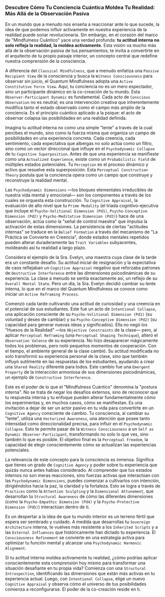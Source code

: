### Descubre Cómo Tu Conciencia Cuántica Moldea Tu Realidad: Más Allá de la Observación Pasiva

En un mundo que a menudo nos enseña a reaccionar ante lo que sucede, la idea de que podemos influir activamente en nuestra experiencia de la realidad puede sonar revolucionaria. Sin embargo, en el corazón del marco de "Mindfulness Cuántico" yace una verdad profunda: **tu actitud interna no solo refleja la realidad, la moldea activamente.** Esta visión va mucho más allá de la observación pasiva de tus pensamientos; te invita a convertirte en el arquitecto de tu propio paisaje interior, un concepto central que redefine nuestra comprensión de la consciencia.

A diferencia del `Classical Mindfulness`, que a menudo enfatiza una `Passive Recipient View` de la consciencia y busca la `Witness Consciousness` para observar sin juicio, el Quantum Mindfulness adopta una `Active Constitutive Force View`. Aquí, tu conciencia no es un mero espectador, sino un participante dinámico en la co-creación de tu mundo. Esta `Observer-Participant Dynamic` es fundamental. Cada acto de `Conscious Observation` no es neutral; es una intervención creativa que inherentemente modifica tanto el estado observado como el campo más amplio de la conciencia. Es el principio cuántico aplicado a la psique: el acto de observar colapsa las posibilidades en una realidad definida.

Imagina tu actitud interna no como una simple "lente" a través de la cual percibes el mundo, sino como la fuerza misma que organiza un campo de posibilidades en una experiencia concreta. Cada creencia, cada sentimiento, cada expectativa que albergas no solo actúa como un filtro, sino como un vector direccional que influye en el `Psychodynamic Collapse` de tu `Cognitive Superposition`. Antes de que una experiencia se manifieste como una `Actualized Experience`, existe como un `Probabilistic Field` de múltiples estados potenciales. Tu `Perception` es el proceso dinámico y activo que resuelve esta superposición. Esta `Perceptual Construction Theory` postula que la conciencia opera como un campo que construye y reconstruye la realidad mental.

Las `Psychodynamic Dimensions` —los bloques elementales irreducibles de nuestra vida mental y emocional— son los componentes a través de los cuales se orquesta esta construcción. Tu `Cognitive Appraisal`, la evaluación de alto nivel que tu `Prime Modality` (el triada cognitivo-ejecutiva que incluye el `Psycho-Volitional Dimension (Pd1)`, `Psycho-Conceptive Dimension (Pd2)` y `Psycho-Meditative Dimension (Pd3)`) hace de una observación, actúa como la "señal de control maestra" que impulsa la activación de estas dimensiones. La persistencia de ciertas "actitudes internas" se traduce en la `Belief Formation` a través del mecanismo de "La Práctica se Convierte en Creencia", donde estados mentales repetidos pueden alterar duraderamente las `Trait Variables` subyacentes, moldeando así tu realidad a largo plazo.

Considera el ejemplo de la Sra. Evelyn, una maestra cuya clase de la tarde era un constante desafío. Su actitud inicial de resignación y la expectativa de caos reflejaban un `Cognitive Appraisal` negativo que reforzaba patrones de `Destructive Interference` entre las dimensiones psicodinámicas de su experiencia. La clase a menudo se sentía exactamente así, un reflejo de su `Overall Mental State`. Pero un día, la Sra. Evelyn decidió cambiar su lente interna, lo que en el marco del Quantum Mindfulness se conoce como iniciar un `Active Reframing Process`.

Comenzó cada tarde cultivando una actitud de curiosidad y una creencia en el potencial de sus estudiantes. Este fue un acto de `Intentional Collapse`, una aplicación consciente de su `Psycho-Volitional Dimension (Pd1)` (su voluntad y deseo de cambiar) y su `Psycho-Conceptive Dimension (Pd2)` (su capacidad para generar nuevas ideas y significados). Ella no negó los "Huesos de la Realidad" —los `Objective Constraints` de la clase— pero, al aplicar `Perceptual Reframing` (una `Perceptual Shaping Technique`), alteró el `Observation Valence` de su experiencia. No hizo desaparecer mágicamente todos los problemas, pero notó pequeños momentos de cooperación. Con el tiempo, el ambiente general de la clase cambió. Su actitud modificada no solo transformó su experiencia personal de la clase, sino que también influyó sutilmente en las respuestas de los estudiantes, ayudando a crear una `Shared Reality` diferente para todos. Este cambio fue una `Emergent Property` de la interacción armoniosa de sus dimensiones psicodinámicas, un ejemplo de `Constructive Interference`.

Este es el poder de lo que el "Mindfulness Cuántico" denomina la "postura interna". No se trata de negar los desafíos externos, sino de reconocer que tu respuesta interna y tu enfoque pueden alterar fundamentalmente cómo los experimentas y, en muchos casos, cómo se manifiestan. Es una invitación a dejar de ser un actor pasivo en tu vida para convertirte en un `Cognitive Agency` consciente de cambio. Tu consciencia, al cambiar su "lente", utiliza una `Vectorized Awareness`, una atención que posee tanto intensidad como direccionalidad precisa, para influir en el `Psychodynamic Collapse`. Esto te permite pasar de la `Witness Consciousness` a un `Self as Dynamic Observer-Participant`, transformando no solo lo que ves, sino también lo que es posible. El objetivo final es la `Perceptual Freedom`, la capacidad de elegir conscientemente cómo se actualizan las experiencias potenciales.

La relevancia de este concepto para la consciencia es inmensa. Significa que tienes un grado de `Cognitive Agency` y poder sobre tu experiencia que quizás nunca antes habías considerado. Al comprender que tus estados internos no son meras reacciones, sino fuerzas activas que interactúan con las `Psychodynamic Dimensions`, puedes comenzar a cultivarlos con intención, dirigiéndolos hacia la paz, la claridad y la fortaleza. Esto se logra a través de `Practices` como la `Attention Sculpting` y la `Dimensional Attunement`, que desarrollan tu `Structural Awareness` de cómo las diferentes dimensiones (como la `Psycho-Empathic Dimension (Pd4)` y la `Psycho-Protective Dimension (Pd5)`) interactúan dentro de ti.

Es un despertar a la idea de que tu mundo interior es un terreno fértil que espera ser sembrado y cuidado. A medida que desarrollas tu `Sovereign Architecture` interna, te vuelves más resistente a los `Inherited Scripts` y a las `External Influences` que históricamente han dictado tu experiencia. El `Consciousness Refinement` se convierte en una estrategia activa para optimizar tu función mental y alcanzar una `Psychodynamic Harmonic Alignment`.

Si tu actitud interna moldea activamente tu realidad, ¿cómo podrías aplicar conscientemente esta comprensión hoy mismo para transformar una situación desafiante en tu propia vida? Comienza con una `Structural Introspection`, identificando las dimensiones que están más activas en tu experiencia actual. Luego, con `Intentional Collapse`, elige un nuevo `Cognitive Appraisal` y observa cómo el universo de tus posibilidades comienza a reconfigurarse. El poder de la co-creación reside en ti.